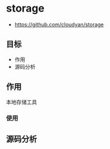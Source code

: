 # storage

- https://github.com/cloudyan/storage

## 目标

- 作用
- 源码分析

## 作用

本地存储工具

### 使用


## 源码分析


